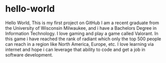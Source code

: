 # hello-world
Hello World, This is my first project on GitHub
I am a recent graduate from the University of Wisconsin Milwaukee, and i have a Bachelors Degree in Information Technology. I love gaming and play a game called Valorant. In this game i have reached the rank of radiant which only the top 500 people can reach in a region like North America, Europe, etc. I love learning via internet and hope i can leverage that ability to code and get a job in software development. 
